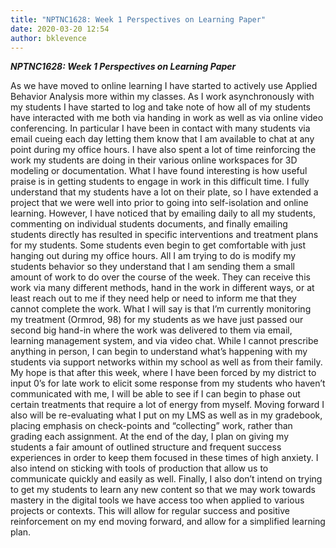 ```yaml
---
title: "NPTNC1628: Week 1 Perspectives on Learning Paper"
date: 2020-03-20 12:54
author: bklevence
---
```


***NPTNC1628: Week 1 Perspectives on Learning Paper***


As we have moved to online learning I have started to actively use Applied Behavior Analysis more within my classes. As I work asynchronously with my students I have started to log and take note of how all of my students have interacted with me both via handing in work as well as via online video conferencing. In particular I have been in contact with many students via email cueing each day letting them know that I am available to chat at any point during my office hours. I have also spent a lot of time reinforcing the work my students are doing in their various online workspaces for 3D modeling or documentation. What I have found interesting is how useful praise is in getting students to engage in work in this difficult time. I fully understand that my students have a lot on their plate, so I have extended a project that we were well into prior to going into self-isolation and online learning. However, I have noticed that by emailing daily to all my students, commenting on individual students documents, and finally emailing students directly has resulted in specific interventions and treatment plans for my students. Some students even begin to get comfortable with just hanging out during my office hours. All I am trying to do is modify my students behavior so they understand that I am sending them a small amount of work to do over the course of the week. They can receive this work via many different methods, hand in the work in different ways, or at least reach out to me if they need help or need to inform me that they cannot complete the work.
What I will say is that I’m currently monitoring my treatment (Ormrod, 98) for my students as we have just passed our second big hand-in where the work was delivered to them via email, learning management system, and via video chat. While I cannot prescribe anything in person, I can begin to understand what’s happening with my students via support networks within my school as well as from their family. My hope is that after this week, where I have been forced by my district to input 0’s for late work to elicit some response from my students who haven’t communicated with me, I will be able to see if I can begin to phase out certain treatments that require a lot of energy from myself. Moving forward I also will be re-evaluating what I put on my LMS as well as in my gradebook, placing emphasis on check-points and “collecting” work, rather than grading each assignment.
At the end of the day, I plan on giving my students a fair amount of outlined structure and frequent success experiences in order to keep them focused in these times of high anxiety. I also intend on sticking with tools of production that allow us to communicate quickly and easily as well. Finally, I also don’t intend on trying to get my students to learn any new content so that we may work towards mastery in the digital tools we have access too when applied to various projects or contexts. This will allow for regular success and positive reinforcement on my end moving forward, and allow for a simplified learning plan.

